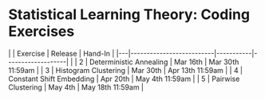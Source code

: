 # Statistical Learning Theory: Coding Exercises

|   | Exercise                 | Release   |  Hand-In          | 
|---|--------------------------|-----------|-------------------| |
| 2 | Deterministic Annealing  | Mar 16th  | Mar 30th 11:59am  |
| 3 | Histogram Clustering     | Mar 30th  | Apr 13th 11:59am  |
| 4 | Constant Shift Embedding | Apr 20th  | May 4th  11:59am  |
| 5 | Pairwise Clustering      | May 4th   | May 18th 11:59am  |


